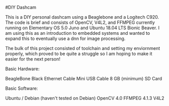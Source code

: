 #DIY Dashcam

This is a DIY personal dashcam using a Beaglebone and a Logitech C920. The code is brief and consists of OpenCV, V4L2, and FFMPEG currently running on Elementary OS 5.0 Juno and Ubuntu 18.04 LTS Bionic Beaver. I am using this as an introduction to embedded systems and wanted to expand this to eventually use a dnn for image processing.

The bulk of this project consisted of toolchain and setting my enviornment properly, which proved to be quite a struggle so I am hoping to make it easier for the next person!

Basic Hardware:

BeagleBone Black
Ethernet Cable
Mini USB Cable
8 GB (minimum) SD Card

Basic Software: 

Ubuntu / Debian (haven't tested on Debian)
OpenCV 4.0
FFMPEG 4.1.3
V4L2

